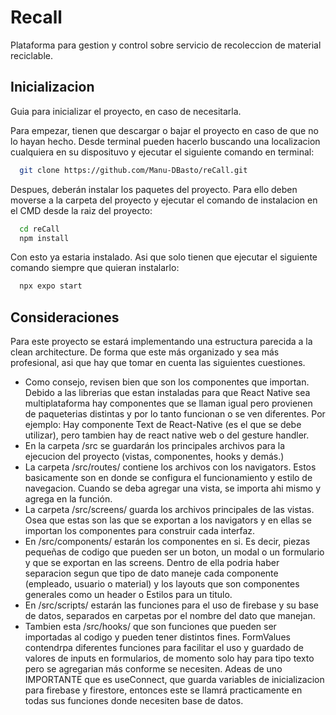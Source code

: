 # Recall

Plataforma para gestion y control sobre servicio de recoleccion de material reciclable.

## Inicializacion

Guia para inicializar el proyecto, en caso de necesitarla.

Para empezar, tienen que descargar o bajar el proyecto en caso de que no lo hayan hecho. Desde terminal pueden hacerlo buscando una localizacion cualquiera en su disposituvo y ejecutar el siguiente comando en terminal:

```bash
  git clone https://github.com/Manu-DBasto/reCall.git
```

Despues, deberán instalar los paquetes del proyecto. Para ello deben moverse a la carpeta del proyecto y ejecutar el comando de instalacion en el CMD desde la raiz del proyecto:

```bash
  cd reCall
  npm install
```

Con esto ya estaria instalado. Asi que solo tienen que ejecutar el siguiente comando siempre que quieran instalarlo:

```bash
  npx expo start
```

## Consideraciones

Para este proyecto se estará implementando una estructura parecida a la clean architecture. De forma que este más organizado y sea más profesional, asi que hay que tomar en cuenta las siguientes cuestiones.

-   Como consejo, revisen bien que son los componentes que importan. Debido a las librerias que estan instaladas para que React Native sea multiplataforma hay componentes que se llaman igual pero provienen de paqueterias distintas y por lo tanto funcionan o se ven diferentes. Por ejemplo: Hay componente Text de React-Native (es el que se debe utilizar), pero tambien hay de react native web o del gesture handler.
-   En la carpeta /src se guardarán los principales archivos para la ejecucion del proyecto (vistas, componentes, hooks y demás.)
-   La carpeta /src/routes/ contiene los archivos con los navigators. Estos basicamente son en donde se configura el funcionamiento y estilo de navegacion. Cuando se deba agregar una vista, se importa ahi mismo y agrega en la función.
-   La carpeta /src/screens/ guarda los archivos principales de las vistas. Osea que estas son las que se exportan a los navigators y en ellas se importan los componentes para construir cada interfaz.
-   En /src/components/ estarán los componentes en si. Es decir, piezas pequeñas de codigo que pueden ser un boton, un modal o un formulario y que se exportan en las screens. Dentro de ella podria haber separacion segun que tipo de dato maneje cada componente (empleado, usuario o material) y los layouts que son componentes generales como un header o Estilos para un titulo.
-   En /src/scripts/ estarán las funciones para el uso de firebase y su base de datos, separados en carpetas por el nombre del dato que manejan.
-   Tambien esta /src/hooks/ que son funciones que pueden ser importadas al codigo y pueden tener distintos fines. FormValues contendrpa diferentes funciones para facilitar el uso y guardado de valores de inputs en formularios, de momento solo hay para tipo texto pero se agregarian más conforme se necesiten. Adeas de uno IMPORTANTE que es useConnect, que guarda variables de inicializacion para firebase y firestore, entonces este se llamrá practicamente en todas sus funciones donde necesiten base de datos.
